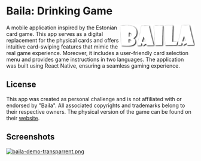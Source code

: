 # Baila: Drinking Game

<img align="right" alt="Logo" width="40%" src="assets/baila_logo2.png"/>

A mobile application inspired by the Estonian card game. This app serves as a digital replacement for the physical cards and offers intuitive card-swiping features that mimic the real game experience. Moreover, it includes a user-friendly card selection menu and provides game instructions in two languages. The application was built using React Native, ensuring a seamless gaming experience.


## License

This app was created as personal challenge and is not affiliated with or endorsed by "Baila". All associated copyrights and trademarks belong to their respective owners. The physical version of the game can be found on their [website](https://www.cocktailgames.com/en/game/top-ten/).

## Screenshots

[![baila-demo-transparrent.png](https://i.postimg.cc/HLvFQ51g/baila-demo-transparrent.png)](https://postimg.cc/SX8Z4nKT)